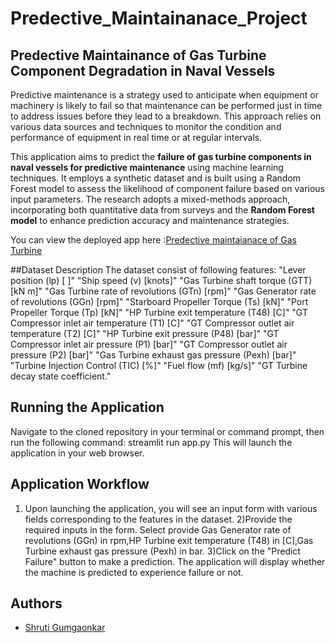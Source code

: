 # Predective_Maintainanace_Project
## Predective Maintainance of Gas Turbine Component Degradation in Naval Vessels
Predictive maintenance is a strategy used to anticipate when equipment or machinery is likely to fail so that maintenance can be performed just in time to address issues before they lead to a breakdown. This approach relies on various data sources and techniques to monitor the condition and performance of equipment in real time or at regular intervals.

This application aims to predict the <b>failure of gas turbine components in naval vessels for predictive maintenance</b> using machine learning techniques. It employs a synthetic dataset and is built using a Random Forest model to assess the likelihood of component failure based on various input parameters. The research adopts a mixed-methods approach, incorporating both quantitative data from surveys and the <b>Random Forest model</b> to enhance prediction accuracy and maintenance strategies.

You can view the deployed app here :[Predective maintaianace of Gas Turbine](https://predectivemaintainanaceproject-uw4zzsvbqydsh2lgxbc56d.streamlit.app/?embed_options=dark_theme)

##Dataset Description
  The dataset consist of following features:
  "Lever position (lp) [ ]"
  "Ship speed (v) [knots]"
  "Gas Turbine shaft torque (GTT) [kN m]"
  "Gas Turbine rate of revolutions (GTn) [rpm]"
  "Gas Generator rate of revolutions (GGn) [rpm]"
  "Starboard Propeller Torque (Ts) [kN]"
  "Port Propeller Torque (Tp) [kN]"
  "HP Turbine exit temperature (T48) [C]"
  "GT Compressor inlet air temperature (T1) [C]"
  "GT Compressor outlet air temperature (T2) [C]"
  "HP Turbine exit pressure (P48) [bar]"
  "GT Compressor inlet air pressure (P1) [bar]"
  "GT Compressor outlet air pressure (P2) [bar]"
  "Gas Turbine exhaust gas pressure (Pexh) [bar]"
  "Turbine Injection Control (TIC) [%]"
  "Fuel flow (mf) [kg/s]"
  "GT Turbine decay state coefficient."

## Running the Application
  Navigate to the cloned repository in your terminal or command prompt, then run the following command:
      streamlit run app.py
 This will launch the application in your web browser.

## Application Workflow
   1) Upon launching the application, you will see an input form with various fields corresponding to the features in the dataset.
  2)Provide the required inputs in the form. Select provide Gas Generator rate of revolutions (GGn) in rpm,HP Turbine exit temperature (T48) in [C],Gas Turbine exhaust gas pressure (Pexh) in bar.
  3)Click on the "Predict Failure" button to make a prediction.
  The application will display whether the machine is predicted to experience failure or not.

## Authors
- [Shruti Gumgaonkar](https://github.com/shruti280401)
 

